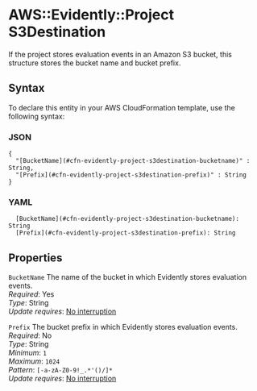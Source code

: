 # AWS::Evidently::Project S3Destination<a name="aws-properties-evidently-project-s3destination"></a>

If the project stores evaluation events in an Amazon S3 bucket, this structure stores the bucket name and bucket prefix\.

## Syntax<a name="aws-properties-evidently-project-s3destination-syntax"></a>

To declare this entity in your AWS CloudFormation template, use the following syntax:

### JSON<a name="aws-properties-evidently-project-s3destination-syntax.json"></a>

```
{
  "[BucketName](#cfn-evidently-project-s3destination-bucketname)" : String,
  "[Prefix](#cfn-evidently-project-s3destination-prefix)" : String
}
```

### YAML<a name="aws-properties-evidently-project-s3destination-syntax.yaml"></a>

```
  [BucketName](#cfn-evidently-project-s3destination-bucketname): String
  [Prefix](#cfn-evidently-project-s3destination-prefix): String
```

## Properties<a name="aws-properties-evidently-project-s3destination-properties"></a>

`BucketName`  <a name="cfn-evidently-project-s3destination-bucketname"></a>
The name of the bucket in which Evidently stores evaluation events\.  
*Required*: Yes  
*Type*: String  
*Update requires*: [No interruption](https://docs.aws.amazon.com/AWSCloudFormation/latest/UserGuide/using-cfn-updating-stacks-update-behaviors.html#update-no-interrupt)

`Prefix`  <a name="cfn-evidently-project-s3destination-prefix"></a>
The bucket prefix in which Evidently stores evaluation events\.  
*Required*: No  
*Type*: String  
*Minimum*: `1`  
*Maximum*: `1024`  
*Pattern*: `[-a-zA-Z0-9!_.*'()/]*`  
*Update requires*: [No interruption](https://docs.aws.amazon.com/AWSCloudFormation/latest/UserGuide/using-cfn-updating-stacks-update-behaviors.html#update-no-interrupt)